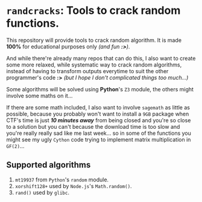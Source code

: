 # `randcracks`: Tools to crack random functions.

This repository will provide tools to crack random algorithm. It is made **100%** for educational purposes only *(and fun **:>**)*. 

And while there're already many repos that can do this, I also want to create some more relaxed, while systematic way to crack random algorithms, instead of having to transform outputs everytime to suit the other programmer's code **:>** *(but I hope I don't complicated things too much...)*

Some algorithms will be solved using **Python**'s `Z3` module, the others might involve some maths on it... 

If there are some math included, I also want to involve `sagemath` as little as possible, because you probably won't want to install a `9GB` package when CTF's time is just ***10 minutes away*** from being closed and you're so close to a solution but you can't because the download time is too slow and you're really really sad like me last week... so in some of the functions you might see my ugly `Cython` code trying to implement matrix multiplication in `GF(2)`...

## Supported algorithms
1. `mt19937` from `Python`'s `random` module.
2. `xorshift128+` used by `Node.js`'s `Math.random()`.
3. `rand()` used by `glibc`.